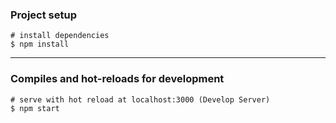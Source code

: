 ### Project setup

```
# install dependencies
$ npm install
```
***

### Compiles and hot-reloads for development

```
# serve with hot reload at localhost:3000 (Develop Server)
$ npm start
```
